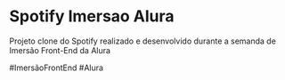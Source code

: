 # Spotify Imersao Alura

Projeto clone do Spotify realizado e desenvolvido durante a semanda de Imersão Front-End da Alura

#ImersãoFrontEnd
#Alura
